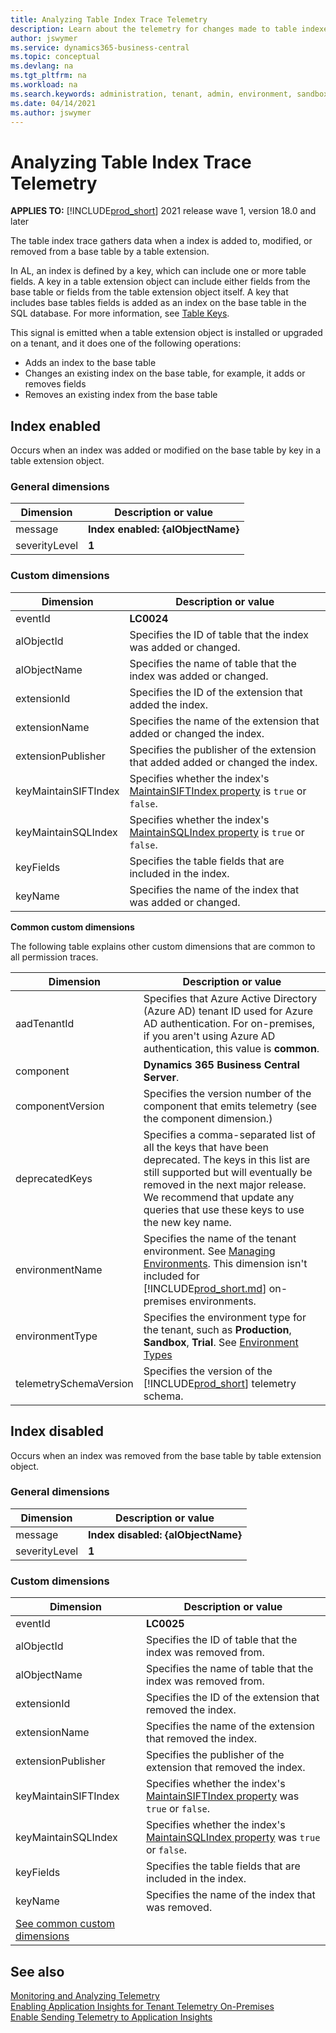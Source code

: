 ```yaml
---
title: Analyzing Table Index Trace Telemetry
description: Learn about the telemetry for changes made to table indexes  
author: jswymer
ms.service: dynamics365-business-central
ms.topic: conceptual
ms.devlang: na
ms.tgt_pltfrm: na
ms.workload: na
ms.search.keywords: administration, tenant, admin, environment, sandbox, telemetry, table keys, indexes, keys, indexes
ms.date: 04/14/2021
ms.author: jswymer
---
```


# Analyzing Table Index Trace Telemetry

**APPLIES TO:** [!INCLUDE[prod_short](../includes/prod_short.md)] 2021 release wave 1, version 18.0 and later

The table index trace gathers data when a index is added to, modified, or removed from a base table by a table extension.  

In AL, an index is defined by a key, which can include one or more table fields. A key in a table extension object can include either fields from the base table or fields from the table extension object itself. A key that includes base tables fields is added as an index on the base table in the SQL database. For more information, see [Table Keys](../developer/devenv-table-keys.md).

This signal is emitted when a table extension object is installed or upgraded on a tenant, and it does one of the following operations:

- Adds an index to the base table
- Changes an existing index on the base table, for example, it adds or removes fields
- Removes an existing index from the base table

## <a name="enabled"></a>Index enabled 

Occurs when an index was added or modified on the base table by key in a table extension object.

### General dimensions

|Dimension|Description or value|
|---------|-----|
|message|**Index enabled: {alObjectName}**|
|severityLevel|**1**|

### Custom dimensions

|Dimension|Description or value|
|---------|-----|
|eventId|**LC0024**|
|alObjectId|Specifies the ID of table that the index was added or changed.|
|alObjectName|Specifies the name of table that the index was added or changed.|
|extensionId|Specifies the ID of the extension that added the index.|
|extensionName|Specifies the name of the extension that added or changed the index.|
|extensionPublisher|Specifies the publisher of the extension that added added or changed the index.|
|keyMaintainSIFTIndex|Specifies whether the index's [MaintainSIFTIndex property](../developer/properties/devenv-maintainsiftindex-property.md) is  `true` or `false`.  |
|keyMaintainSQLIndex|Specifies whether the index's [MaintainSQLIndex property](../developer/properties/devenv-maintainsqlindex-property.md) is  `true` or `false`.  ||
|keyFields|Specifies the table fields that are included in the index.|
|keyName|Specifies the name of the index that was added or changed.|

<a name="other"></a>**Common custom dimensions**

The following table explains other custom dimensions that are common to all permission traces. 

|Dimension|Description or value|
|---------|-----|
|aadTenantId|Specifies that Azure Active Directory (Azure AD) tenant ID used for Azure AD authentication. For on-premises, if you aren't using Azure AD authentication, this value is **common**. |
|component|**Dynamics 365 Business Central Server**.|
|componentVersion|Specifies the version number of the component that emits telemetry (see the component dimension.)|
|deprecatedKeys|Specifies a comma-separated list of all the keys that have been deprecated. The keys in this list are still supported but will eventually be removed in the next major release. We recommend that update any queries that use these keys to use the new key name.|
|environmentName|Specifies the name of the tenant environment. See [Managing Environments](tenant-admin-center-environments.md). This dimension isn't included for [!INCLUDE[prod_short.md](../includes/prod_short.md)] on-premises environments.|
|environmentType|Specifies the environment type for the tenant, such as **Production**, **Sandbox**, **Trial**. See [Environment Types](tenant-admin-center-environments.md#types-of-environments)|
|telemetrySchemaVersion|Specifies the version of the [!INCLUDE[prod_short](../developer/includes/prod_short.md)] telemetry schema.|


<!--
{"extensionVersion":"1.0.0.0","Telemetry schema version":"0.1","telemetrySchemaVersion":"0.1","extensionPublisher":"Default publisher","Component version":"18.0.22893.23353","Extension version":"1.0.0.0","componentVersion":"18.0.22893.23353","Environment type":"Production","Extension App Id":"dac46aa2-3007-49d1-93c1-80d337c173e6","environmentType":"Production","deprecatedKeys":"Extension name, Extension App Id, Extension version, Telemetry schema version, Component, Component version, Telemetry schema version, AadTenantId, Environment name, Environment type","Extension name":"bc-index5","extensionName":"bc-index5","alObjectName":"MyBaseTable","AadTenantId":"common","aadTenantId":"common","extensionId":"dac46aa2-3007-49d1-93c1-80d337c173e6","alObjectId":"50120","component":"Dynamics 365 Business Central Server","Component":"Dynamics 365 Business Central Server","eventId":"LC0024","keyMaintainSQLIndex":"True","keyName":"Key2","keyMaintainSIFTIndex":"False","keyFields":"MyBaseField1, MyBaseField2"}

-->

## <a name="disabled"></a>Index disabled

Occurs when an index was removed from the base table by table extension object.

### General dimensions

|Dimension|Description or value|
|---------|-----|
|message|**Index disabled: {alObjectName}**|
|severityLevel|**1**|

### Custom dimensions

|Dimension|Description or value|
|---------|--------------------|
|eventId|**LC0025**|
|alObjectId|Specifies the ID of table that the index was removed from.|
|alObjectName|Specifies the name of table that the index was removed from.|
|extensionId|Specifies the ID of the extension that removed the index.|
|extensionName|Specifies the name of the extension that removed the index.|
|extensionPublisher|Specifies the publisher of the extension that removed the index.|
|keyMaintainSIFTIndex|Specifies whether the index's [MaintainSIFTIndex property](../developer/properties/devenv-maintainsiftindex-property.md) was `true` or `false`.  |
|keyMaintainSQLIndex|Specifies whether the index's [MaintainSQLIndex property](../developer/properties/devenv-maintainsqlindex-property.md) was  `true` or `false`.  ||
|keyFields|Specifies the table fields that are included in the index.|
|keyName|Specifies the name of the index that was removed. |
|[See common custom dimensions](#other)||

<!--
{"extensionVersion":"1.0.0.0","Telemetry schema version":"0.1","telemetrySchemaVersion":"0.1","extensionPublisher":"Default publisher","Component version":"18.0.22893.23353","Extension version":"1.0.0.0","Environment type":"Production","componentVersion":"18.0.22893.23353","Extension App Id":"dac46aa2-3007-49d1-93c1-80d337c173e6","environmentType":"Production","deprecatedKeys":"Extension name, Extension App Id, Extension version, Telemetry schema version, Component, Component version, Telemetry schema version, AadTenantId, Environment name, Environment type","Extension name":"bc-index5","extensionName":"bc-index5","alObjectName":"MyBaseTable","aadTenantId":"common","AadTenantId":"common","extensionId":"dac46aa2-3007-49d1-93c1-80d337c173e6","Component":"Dynamics 365 Business Central Server","alObjectId":"50120","component":"Dynamics 365 Business Central Server","eventId":"LC0025","keyMaintainSIFTIndex":"False","keyMaintainSQLIndex":"True","keyFields":"MyBaseField1, MyBaseField2","keyName":"Key2"}

-->
## See also

[Monitoring and Analyzing Telemetry](telemetry-overview.md)  
[Enabling Application Insights for Tenant Telemetry On-Premises](telemetry-enable-application-insights.md)  
[Enable Sending Telemetry to Application Insights](tenant-admin-center-telemetry.md#appinsights)  
